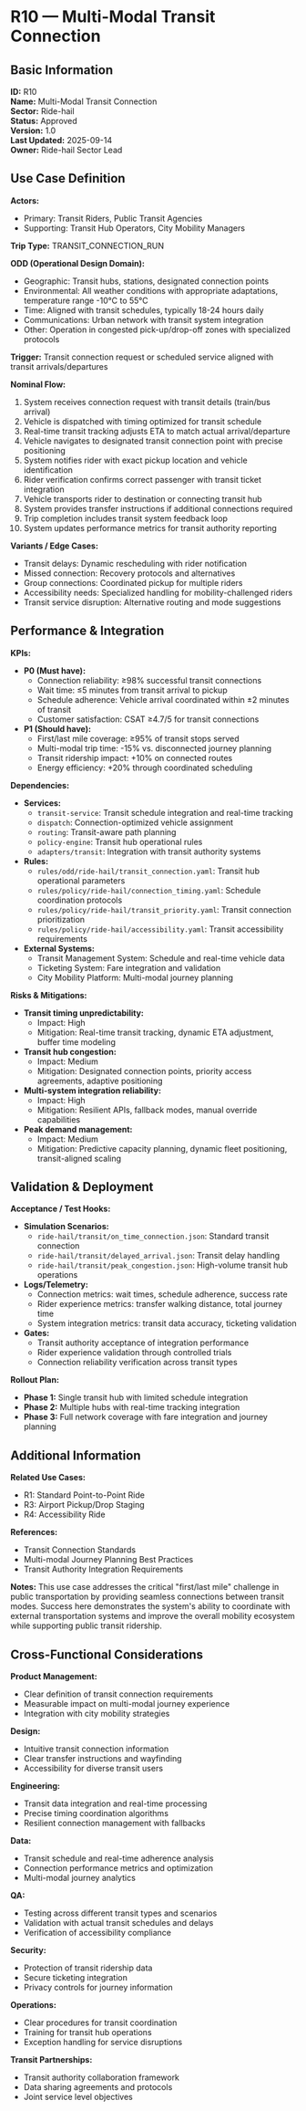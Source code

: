 # R10 — Multi-Modal Transit Connection

## Basic Information

**ID:** R10  
**Name:** Multi-Modal Transit Connection  
**Sector:** Ride-hail  
**Status:** Approved  
**Version:** 1.0  
**Last Updated:** 2025-09-14  
**Owner:** Ride-hail Sector Lead

## Use Case Definition

**Actors:**
- Primary: Transit Riders, Public Transit Agencies
- Supporting: Transit Hub Operators, City Mobility Managers

**Trip Type:** TRANSIT_CONNECTION_RUN

**ODD (Operational Design Domain):**
- Geographic: Transit hubs, stations, designated connection points
- Environmental: All weather conditions with appropriate adaptations, temperature range -10°C to 55°C
- Time: Aligned with transit schedules, typically 18-24 hours daily
- Communications: Urban network with transit system integration
- Other: Operation in congested pick-up/drop-off zones with specialized protocols

**Trigger:**
Transit connection request or scheduled service aligned with transit arrivals/departures

**Nominal Flow:**
1. System receives connection request with transit details (train/bus arrival)
2. Vehicle is dispatched with timing optimized for transit schedule
3. Real-time transit tracking adjusts ETA to match actual arrival/departure
4. Vehicle navigates to designated transit connection point with precise positioning
5. System notifies rider with exact pickup location and vehicle identification
6. Rider verification confirms correct passenger with transit ticket integration
7. Vehicle transports rider to destination or connecting transit hub
8. System provides transfer instructions if additional connections required
9. Trip completion includes transit system feedback loop
10. System updates performance metrics for transit authority reporting

**Variants / Edge Cases:**
- Transit delays: Dynamic rescheduling with rider notification
- Missed connection: Recovery protocols and alternatives
- Group connections: Coordinated pickup for multiple riders
- Accessibility needs: Specialized handling for mobility-challenged riders
- Transit service disruption: Alternative routing and mode suggestions

## Performance & Integration

**KPIs:**
- **P0 (Must have):**
  - Connection reliability: ≥98% successful transit connections
  - Wait time: ≤5 minutes from transit arrival to pickup
  - Schedule adherence: Vehicle arrival coordinated within ±2 minutes of transit
  - Customer satisfaction: CSAT ≥4.7/5 for transit connections
- **P1 (Should have):**
  - First/last mile coverage: ≥95% of transit stops served
  - Multi-modal trip time: -15% vs. disconnected journey planning
  - Transit ridership impact: +10% on connected routes
  - Energy efficiency: +20% through coordinated scheduling

**Dependencies:**
- **Services:**
  - `transit-service`: Transit schedule integration and real-time tracking
  - `dispatch`: Connection-optimized vehicle assignment
  - `routing`: Transit-aware path planning
  - `policy-engine`: Transit hub operational rules
  - `adapters/transit`: Integration with transit authority systems
- **Rules:**
  - `rules/odd/ride-hail/transit_connection.yaml`: Transit hub operational parameters
  - `rules/policy/ride-hail/connection_timing.yaml`: Schedule coordination protocols
  - `rules/policy/ride-hail/transit_priority.yaml`: Transit connection prioritization
  - `rules/policy/ride-hail/accessibility.yaml`: Transit accessibility requirements
- **External Systems:**
  - Transit Management System: Schedule and real-time vehicle data
  - Ticketing System: Fare integration and validation
  - City Mobility Platform: Multi-modal journey planning

**Risks & Mitigations:**
- **Transit timing unpredictability:**
  - Impact: High
  - Mitigation: Real-time transit tracking, dynamic ETA adjustment, buffer time modeling
- **Transit hub congestion:**
  - Impact: Medium
  - Mitigation: Designated connection points, priority access agreements, adaptive positioning
- **Multi-system integration reliability:**
  - Impact: High
  - Mitigation: Resilient APIs, fallback modes, manual override capabilities
- **Peak demand management:**
  - Impact: Medium
  - Mitigation: Predictive capacity planning, dynamic fleet positioning, transit-aligned scaling

## Validation & Deployment

**Acceptance / Test Hooks:**
- **Simulation Scenarios:**
  - `ride-hail/transit/on_time_connection.json`: Standard transit connection
  - `ride-hail/transit/delayed_arrival.json`: Transit delay handling
  - `ride-hail/transit/peak_congestion.json`: High-volume transit hub operations
- **Logs/Telemetry:**
  - Connection metrics: wait times, schedule adherence, success rate
  - Rider experience metrics: transfer walking distance, total journey time
  - System integration metrics: transit data accuracy, ticketing validation
- **Gates:**
  - Transit authority acceptance of integration performance
  - Rider experience validation through controlled trials
  - Connection reliability verification across transit types

**Rollout Plan:**
- **Phase 1:** Single transit hub with limited schedule integration
- **Phase 2:** Multiple hubs with real-time tracking integration
- **Phase 3:** Full network coverage with fare integration and journey planning

## Additional Information

**Related Use Cases:**
- R1: Standard Point-to-Point Ride
- R3: Airport Pickup/Drop Staging
- R4: Accessibility Ride

**References:**
- Transit Connection Standards
- Multi-modal Journey Planning Best Practices
- Transit Authority Integration Requirements

**Notes:**
This use case addresses the critical "first/last mile" challenge in public transportation by providing seamless connections between transit modes. Success here demonstrates the system's ability to coordinate with external transportation systems and improve the overall mobility ecosystem while supporting public transit ridership.

## Cross-Functional Considerations

**Product Management:**
- Clear definition of transit connection requirements
- Measurable impact on multi-modal journey experience
- Integration with city mobility strategies

**Design:**
- Intuitive transit connection information
- Clear transfer instructions and wayfinding
- Accessibility for diverse transit users

**Engineering:**
- Transit data integration and real-time processing
- Precise timing coordination algorithms
- Resilient connection management with fallbacks

**Data:**
- Transit schedule and real-time adherence analysis
- Connection performance metrics and optimization
- Multi-modal journey analytics

**QA:**
- Testing across different transit types and scenarios
- Validation with actual transit schedules and delays
- Verification of accessibility compliance

**Security:**
- Protection of transit ridership data
- Secure ticketing integration
- Privacy controls for journey information

**Operations:**
- Clear procedures for transit coordination
- Training for transit hub operations
- Exception handling for service disruptions

**Transit Partnerships:**
- Transit authority collaboration framework
- Data sharing agreements and protocols
- Joint service level objectives
